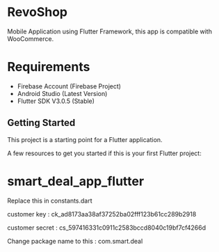 # RevoShop

Mobile Application using Flutter Framework, this app is compatible with WooCommerce.

# Requirements

- Firebase Account (Firebase Project)
- Android Studio (Latest Version)
- Flutter SDK V3.0.5 (Stable)

## Getting Started

This project is a starting point for a Flutter application.

A few resources to get you started if this is your first Flutter project:

# smart_deal_app_flutter

Replace this in constants.dart

customer key : ck_ad8173aa38af37252ba02fff123b61cc289b2918

customer secret : cs_597416331c0911c2583bccd8040c19bf7cf4266d

Change package name to this :
com.smart.deal
